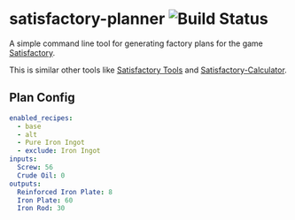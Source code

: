# satisfactory-planner ![Build Status](https://img.shields.io/github/actions/workflow/status/storance/satisfactory-planner/rust.yml?branch=main)
A simple command line tool for generating factory plans for the game [Satisfactory](https://www.satisfactorygame.com/).

This is similar other tools like [Satisfactory Tools](https://www.satisfactorytools.com/) and [Satisfactory-Calculator](https://satisfactory-calculator.com/).

## Plan Config
```yaml
enabled_recipes:
  - base
  - alt
  - Pure Iron Ingot
  - exclude: Iron Ingot
inputs:
  Screw: 56
  Crude Oil: 0
outputs: 
  Reinforced Iron Plate: 8
  Iron Plate: 60
  Iron Rod: 30
```
